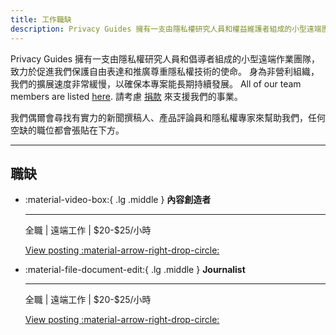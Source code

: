 ```yaml
---
title: 工作職缺
description: Privacy Guides 擁有一支由隱私權研究人員和權益維護者組成的小型遠端團隊。 我們將來可能有的任何職位空缺都會在此公布。
---
```


Privacy Guides 擁有一支由隱私權研究人員和倡導者組成的小型遠端作業團隊，致力於促進我們保護自由表達和推廣尊重隱私權技術的使命。 身為非營利組織，我們的擴展速度非常緩慢，以確保本專案能長期持續發展。 All of our team members are listed [here](https://discuss.privacyguides.net/u?group=team\&order=solutions\&period=all). 請考慮 [捐款](donate.md) 來支援我們的事業。

我們偶爾會尋找有實力的新聞撰稿人、產品評論員和隱私權專家來幫助我們，任何空缺的職位都會張貼在下方。

---

## 職缺

<div class="grid cards" markdown>

- :material-video-box:{ .lg .middle } **內容創造者**

  ---

  全職 | 遠端工作 | \$20-$25/小時

  [View posting :material-arrow-right-drop-circle:](jobs/content-creator.md)

- :material-file-document-edit:{ .lg .middle } **Journalist**

  ---

  全職 | 遠端工作 | \$20-$25/小時

  [View posting :material-arrow-right-drop-circle:](jobs/journalist.md)

</div>
